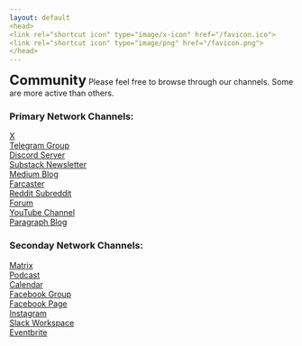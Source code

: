 ```yaml
---
layout: default
<head>
<link rel="shortcut icon" type="image/x-icon" href="/favicon.ico">
<link rel="shortcut icon" type="image/png" href="/favicon.png">
</head>
---
```

<b><font size="5">Community</font></b>
Please feel free to browse through our channels. Some are more active than others.

### Primary Network Channels:
<a href="https://x.com/netxork" target="_blank">X</a>
<br>
<a href="https://t.me/networkx" target="_blank">Telegram Group</a>
<br>
<a href="https://discord.gg/sCtK6YK" target="_blank">Discord Server</a>
<br>
<a href="https://network.substack.com" target="_blank">Substack Newsletter</a>
<br>
<a href="https://network.medium.com" target="_blank">Medium Blog</a>
<br>
<a href="https://warpcast.com/netxork" target="_blank">Farcaster</a>
<br>
<a href="https://reddit.com/r/netxork" target="_blank">Reddit Subreddit</a>
<br>
<a href="https://network.flarum.cloud" target="_blank">Forum</a>
<br>
<a href="https://www.youtube.com/@netxork" target="_blank">YouTube Channel</a>
<br>
<a href="https://paragraph.xyz/@network" target="_blank">Paragraph Blog</a>
<br>

### Seconday Network Channels:
<a href="https://matrix.to/#/!XNSlHnqIwCumTmcAhm:matrix.org" target="_blank">Matrix</a>
<br>
<a href="https://podcasters.spotify.com/pod/show/netxork" target="_blank">Podcast</a>
<br>
<a href="https://calendar.google.com/calendar/u/0?cid=dG9kcTBvdGt2YzF1MXM5dG9kOTIxN3FzdWNAZ3JvdXAuY2FsZW5kYXIuZ29vZ2xlLmNvbQ" target="_blank">Calendar</a>
<br>
<a href="https://facebook.com/groups/netxork" target="_blank">Facebook Group</a>
<br>
<a href="https://facebook.com/netxork" target="_blank">Facebook Page</a>
<br>
<a href="https://instagram.com/netxork" target="_blank">Instagram</a>
<br>
<a href="https://netxork.slack.com" target="_blank">Slack Workspace</a>
<br>
<a href="https://netxork.eventbrite.com" target="_blank">Eventbrite</a>
<br>






